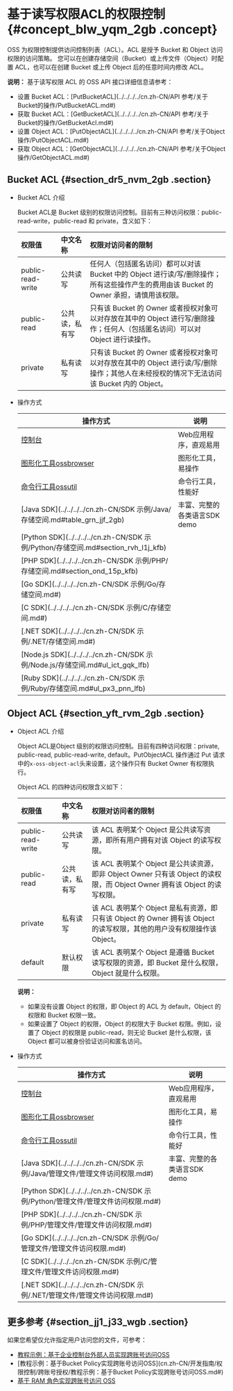 # 基于读写权限ACL的权限控制 {#concept_blw_yqm_2gb .concept}

OSS 为权限控制提供访问控制列表（ACL）。ACL 是授予 Bucket 和 Object 访问权限的访问策略。 您可以在创建存储空间（Bucket）或上传文件（Object）时配置 ACL，也可以在创建 Bucket 或上传 Object 后的任意时间内修改 ACL。

**说明：** 基于读写权限 ACL 的 OSS API 接口详细信息请参考：

-   设置 Bucket ACL：[PutBucketACL](../../../../cn.zh-CN/API 参考/关于Bucket的操作/PutBucketACL.md#)
-   获取 Bucket ACL：[GetBucketACL](../../../../cn.zh-CN/API 参考/关于Bucket的操作/GetBucketAcl.md#)
-   设置 Object ACL：[PutObjectACL](../../../../cn.zh-CN/API 参考/关于Object操作/PutObjectACL.md#)
-   获取 Object ACL：[GetObjectACL](../../../../cn.zh-CN/API 参考/关于Object操作/GetObjectACL.md#)

## Bucket ACL {#section_dr5_nvm_2gb .section}

-   Bucket ACL 介绍

    Bucket ACL是 Bucket 级别的权限访问控制。目前有三种访问权限：public-read-write，public-read 和 private，含义如下：

    |权限值|中文名称|权限对访问者的限制|
    |:--|:---|:--------|
    |public-read-write|公共读写|任何人（包括匿名访问）都可以对该 Bucket 中的 Object 进行读/写/删除操作；所有这些操作产生的费用由该 Bucket 的 Owner 承担，请慎用该权限。|
    |public-read|公共读，私有写|只有该 Bucket 的 Owner 或者授权对象可以对存放在其中的 Object 进行写/删除操作；任何人（包括匿名访问）可以对 Object 进行读操作。|
    |private|私有读写|只有该 Bucket 的 Owner 或者授权对象可以对存放在其中的 Object 进行读/写/删除操作；其他人在未经授权的情况下无法访问该 Bucket 内的 Object。|

-   操作方式

    |操作方式|说明|
    |----|--|
    |[控制台](../../../../cn.zh-CN/控制台用户指南/管理存储空间/修改存储空间读写权限.md#)|Web应用程序，直观易用|
    |[图形化工具ossbrowser](../../../../cn.zh-CN/常用工具/图形化管理工具ossbrowser/快速开始.md#)|图形化工具，易操作|
    |[命令行工具ossutil](../../../../cn.zh-CN/常用工具/命令行工具ossutil/常用命令/set-acl.md#)|命令行工具，性能好|
    |[Java SDK](../../../../cn.zh-CN/SDK 示例/Java/存储空间.md#table_grn_jjf_2gb)|丰富、完整的各类语言SDK demo|
    |[Python SDK](../../../../cn.zh-CN/SDK 示例/Python/存储空间.md#section_rvh_l1j_kfb)|
    |[PHP SDK](../../../../cn.zh-CN/SDK 示例/PHP/存储空间.md#section_ond_15p_kfb)|
    |[Go SDK](../../../../cn.zh-CN/SDK 示例/Go/存储空间.md#)|
    |[C SDK](../../../../cn.zh-CN/SDK 示例/C/存储空间.md#)|
    |[.NET SDK](../../../../cn.zh-CN/SDK 示例/.NET/存储空间.md#)|
    |[Node.js SDK](../../../../cn.zh-CN/SDK 示例/Node.js/存储空间.md#ul_ict_gqk_lfb)|
    |[Ruby SDK](../../../../cn.zh-CN/SDK 示例/Ruby/存储空间.md#ul_px3_pnn_lfb)|


## Object ACL {#section_yft_rvm_2gb .section}

-   Object ACL 介绍

    Object ACL是Object 级别的权限访问控制。目前有四种访问权限：private, public-read, public-read-write, default。PutObjectACL 操作通过 Put 请求中的`x-oss-object-acl`头来设置，这个操作只有 Bucket Owner 有权限执行。

    Object ACL 的四种访问权限含义如下：

    |权限值|中文名称|权限对访问者的限制|
    |:--|:---|:--------|
    |public-read-write|公共读写|该 ACL 表明某个 Object 是公共读写资源，即所有用户拥有对该 Object 的读写权限。|
    |public-read|公共读，私有写|该 ACL 表明某个 Object 是公共读资源，即非 Object Owner 只有该 Object 的读权限，而 Object Owner 拥有该 Object 的读写权限。|
    |private|私有读写|该 ACL 表明某个 Object 是私有资源，即只有该 Object 的 Owner 拥有该 Object 的读写权限，其他的用户没有权限操作该 Object。|
    |default|默认权限|该 ACL 表明某个 Object 是遵循 Bucket 读写权限的资源，即 Bucket 是什么权限，Object 就是什么权限。|

    **说明：** 

    -   如果没有设置 Object 的权限，即 Object 的 ACL 为 default，Object 的权限和 Bucket 权限一致。
    -   如果设置了 Object 的权限，Object 的权限大于 Bucket 权限。例如，设置了 Object 的权限是 public-read，则无论 Bucket 是什么权限，该 Object 都可以被身份验证访问和匿名访问。
-   操作方式

    |操作方式|说明|
    |----|--|
    |[控制台](../../../../cn.zh-CN/控制台用户指南/上传、下载和管理文件/设置文件读写权限ACL.md#)|Web应用程序，直观易用|
    |[图形化工具ossbrowser](../../../../cn.zh-CN/常用工具/图形化管理工具ossbrowser/快速开始.md#)|图形化工具，易操作|
    |[命令行工具ossutil](../../../../cn.zh-CN/常用工具/命令行工具ossutil/常用命令/set-acl.md#)|命令行工具，性能好|
    |[Java SDK](../../../../cn.zh-CN/SDK 示例/Java/管理文件/管理文件访问权限.md#)|丰富、完整的各类语言SDK demo|
    |[Python SDK](../../../../cn.zh-CN/SDK 示例/Python/管理文件/管理文件访问权限.md#)|
    |[PHP SDK](../../../../cn.zh-CN/SDK 示例/PHP/管理文件/管理文件访问权限.md#)|
    |[Go SDK](../../../../cn.zh-CN/SDK 示例/Go/管理文件/管理文件访问权限.md#)|
    |[C SDK](../../../../cn.zh-CN/SDK 示例/C/管理文件/管理文件访问权限.md#)|
    |[.NET SDK](../../../../cn.zh-CN/SDK 示例/.NET/管理文件/管理文件访问权限.md#)|


## 更多参考 {#section_jj1_j33_wgb .section}

如果您希望仅允许指定用户访问您的文件，可参考：

-   [教程示例：基于企业控制台外部人员实现跨账号访问OSS](cn.zh-CN/开发指南/权限控制/跨账号授权/教程示例：基于企业控制台外部人员实现跨账号访问OSS.md#)
-   [教程示例：基于Bucket Policy实现跨账号访问OSS](cn.zh-CN/开发指南/权限控制/跨账号授权/教程示例：基于Bucket Policy实现跨账号访问OSS.md#)
-   [基于 RAM 角色实现跨账号访问 OSS](https://help.aliyun.com/document_detail/69011.html)

